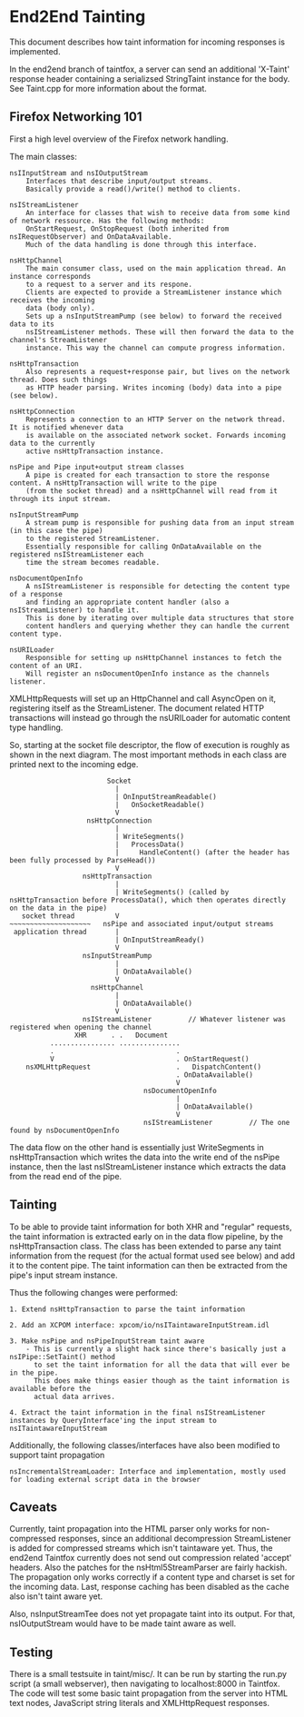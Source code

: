 # End2End Tainting

This document describes how taint information for incoming responses is implemented.

In the end2end branch of taintfox, a server can send an additional 'X-Taint' response header containing a serializsed StringTaint instance for the body. See Taint.cpp for more information about the format.

## Firefox Networking 101

First a high level overview of the Firefox network handling.

The main classes:

    nsIInputStream and nsIOutputStream
        Interfaces that describe input/output streams.
        Basically provide a read()/write() method to clients.

    nsIStreamListener
        An interface for classes that wish to receive data from some kind of network ressource. Has the following methods:
        OnStartRequest, OnStopRequest (both inherited from nsIRequestObserver) and OnDataAvailable.
        Much of the data handling is done through this interface.

    nsHttpChannel
        The main consumer class, used on the main application thread. An instance corresponds
        to a request to a server and its respone.
        Clients are expected to provide a StreamListener instance which receives the incoming
        data (body only).
        Sets up a nsInputStreamPump (see below) to forward the received data to its
        nsIStreamListener methods. These will then forward the data to the channel's StreamListener
        instance. This way the channel can compute progress information.

    nsHttpTransaction
        Also represents a request+response pair, but lives on the network thread. Does such things
        as HTTP header parsing. Writes incoming (body) data into a pipe (see below).

    nsHttpConnection
        Represents a connection to an HTTP Server on the network thread. It is notified whenever data
        is available on the associated network socket. Forwards incoming data to the currently
        active nsHttpTransaction instance.

    nsPipe and Pipe input+output stream classes
        A pipe is created for each transaction to store the response content. A nsHttpTransaction will write to the pipe
        (from the socket thread) and a nsHttpChannel will read from it through its input stream.

    nsInputStreamPump
        A stream pump is responsible for pushing data from an input stream (in this case the pipe)
        to the registered StreamListener.
        Essentially responsible for calling OnDataAvailable on the registered nsIStreamListener each
        time the stream becomes readable.

    nsDocumentOpenInfo
        A nsIStreamListener is responsible for detecting the content type of a response
        and finding an appropriate content handler (also a nsIStreamListener) to handle it.
        This is done by iterating over multiple data structures that store
        content handlers and querying whether they can handle the current content type.

    nsURILoader
        Responsible for setting up nsHttpChannel instances to fetch the content of an URI.
        Will register an nsDocumentOpenInfo instance as the channels listener.

XMLHttpRequests will set up an HttpChannel and call AsyncOpen on it, registering itself as the StreamListener.
The document related HTTP transactions will instead go through the nsURILoader for automatic content type handling.

So, starting at the socket file descriptor, the flow of execution is roughly as shown in the next diagram.
The most important methods in each class are printed next to the incoming edge.

                            Socket
                              |
                              | OnInputStreamReadable()
                              |   OnSocketReadable()
                              V
                       nsHttpConnection
                              |
                              | WriteSegments()
                              |   ProcessData()
                              |     HandleContent() (after the header has been fully processed by ParseHead())
                              V
                      nsHttpTransaction
                              |
                              | WriteSegments() (called by nsHttpTransaction before ProcessData(), which then operates directly on the data in the pipe)
       socket thread          V
    ~~~~~~~~~~~~~~~~~~~~   nsPipe and associated input/output streams
     application thread       |
                              | OnInputStreamReady()
                              V
                      nsInputStreamPump
                              |
                              | OnDataAvailable()
                              V
                        nsHttpChannel
                              |
                              | OnDataAvailable()
                              V
                      nsIStreamListener         // Whatever listener was registered when opening the channel
                    XHR      . .   Document
              ................ ...............
              .                              .
              V                              . OnStartRequest()
        nsXMLHttpRequest                     .   DispatchContent()
                                             . OnDataAvailable()
                                             V
                                     nsDocumentOpenInfo
                                             |
                                             | OnDataAvailable()
                                             V
                                     nsIStreamListener         // The one found by nsDocumentOpenInfo


The data flow on the other hand is essentially just WriteSegments in nsHttpTransaction which writes the data into
the write end of the nsPipe instance, then the last nsIStreamListener instance which extracts the data from the read end of the pipe.

## Tainting

To be able to provide taint information for both XHR and "regular" requests, the taint information is extracted early on in the data flow pipeline, by the nsHttpTransaction class. The class has been extended to parse any taint information from the request (for the actual format used see below) and add it to the content pipe. The taint information can then be extracted from the pipe's input stream instance.

Thus the following changes were performed:

    1. Extend nsHttpTransaction to parse the taint information

    2. Add an XCPOM interface: xpcom/io/nsITaintawareInputStream.idl

    3. Make nsPipe and nsPipeInputStream taint aware
        - This is currently a slight hack since there's basically just a nsIPipe::SetTaint() method
          to set the taint information for all the data that will ever be in the pipe.
          This does make things easier though as the taint information is available before the
          actual data arrives.

    4. Extract the taint information in the final nsIStreamListener instances by QueryInterface'ing the input stream to nsITaintawareInputStream

Additionally, the following classes/interfaces have also been modified to support taint propagation

    nsIncrementalStreamLoader: Interface and implementation, mostly used for loading external script data in the browser

## Caveats

Currently, taint propagation into the HTML parser only works for non-compressed responses, since an additional decompression StreamListener is added for compressed streams which isn't taintaware yet. Thus, the end2end Taintfox currently does not send out compression related 'accept' headers. Also the patches for the nsHtml5StreamParser are fairly hackish. The propagation only works correctly if a content type and charset is set for the incoming data. Last, response caching has been disabled as the cache also isn't taint aware yet.

Also, nsInputStreamTee does not yet propagate taint into its output. For that, nsIOutputStream would have to be made taint aware as well.

## Testing

There is a small testsuite in taint/misc/. It can be run by starting the run.py script (a small webserver), then navigating to localhost:8000 in Taintfox. The code will test some basic taint propagation from the server into HTML text nodes, JavaScript string literals and XMLHttpRequest responses.
